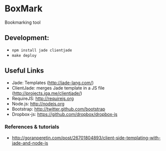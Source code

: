 BoxMark
=======
Bookmarking tool

## Development:
* `npm install jade clientjade`
* `make deploy`

## Useful Links
 * Jade: Templates (http://jade-lang.com/)
 * ClientJade: merges Jade template in a JS file (http://projects.jga.me/clientjade/)
 * RequireJS: http://requirejs.org
 * Node.js: http://nodejs.org
 * Bootstrap: http://twitter.github.com/bootstrap
 * Dropbox-js: https://github.com/dropbox/dropbox-js

### References & tutorials
 * http://goranperetin.com/post/26701804893/client-side-templating-with-jade-and-node-js
